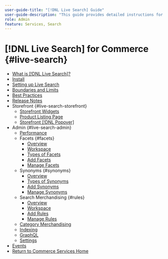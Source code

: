 ```yaml
---
user-guide-title: "[!DNL Live Search] Guide"
user-guide-description: "This guide provides detailed instructions for using [!DNL Live Search] from Adobe Commerce."
role: Admin
feature: Services, Search
---
```

# [!DNL Live Search] for Commerce {#live-search}

- [What is [!DNL Live Search]?](overview.md)
- [Install](install.md)
- [Setting up Live Search](workspace.md)
- [Boundaries and Limits](boundaries-limits.md)
- [Best Practices](best-practice.md)
- [Release Notes](release-notes.md)
- Storefront {#live-search-storefront}
   - [Storefront Widgets](storefront-widgets.md)
   - [Product Listing Page](plp-styling.md)
   - [Storefront [!DNL Popover]](storefront-popover.md)
- Admin {#live-search-admin}
   - [Performance](performance.md)
   - Facets {#facets}
      - [Overview](facets.md)
      - [Workspace](faceting-workspace.md)
      - [Types of Facets](facets-type.md)
      - [Add Facets](facets-add.md)
      - [Manage Facets](facets-manage.md)
   - Synonyms {#synonyms}
      - [Overview](synonyms.md)
      - [Types of Synonyms](synonyms-type.md)
      - [Add Synonyms](synonyms-add.md)
      - [Manage Synonyms](synonyms-manage.md)
   - Search Merchandising {#rules}
      - [Overview](rules.md)
      - [Workspace](rules-workspace.md)
      - [Add Rules](rules-add.md)
      - [Manage Rules](rules-manage.md)
   - [Category Merchandising](category-merch.md)
   - [Indexing](indexing.md)
   - [GraphQL](graphql.md)
   - [Settings](settings.md)
- [Events](events.md)
- [Return to Commerce Services Home](https://experienceleague.adobe.com/docs/commerce/user-guides/home.html)